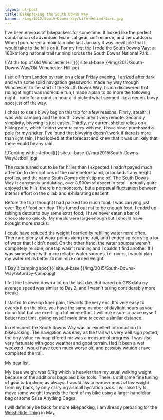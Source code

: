 ```yaml
---
layout: ul-post
title: Bikepacking the South Downs Way
banner: /img/2015/South-Downs-Way/Life-Behind-Bars.jpg
---
```


I've been envious of bikepackers for some time. It looked like the perfect combination of adventure, technical gear, self reliance, and the outdoors.
When I purchased a mountain bike last January it was inevitable that I would take to the hills on it.
For my first trip I rode the South Downs Way; a 160km long national trail running across the South Downs National Park.

![At the top of Old Winchester Hill]({{ site.ul-base }}/img/2015/South-Downs-Way/Old-Winchester-Hill.jpg)

I set off from London by train on a clear Friday evening. I arrived after dark and with some solid navigation guesswork I made my way through Winchester to the start of the South Downs Way. I soon discovered that riding at night was incredible fun, I made a plan to do more the following night. I rode for around an hour and picked what seemed like a decent bivvy spot just off the way.

I chose to use a bivvy bag on this trip for a few reasons. Firstly, stealth, I was wild camping and the South Downs aren't very remote. Secondly, simplicity, bivvying is just easier. Thirdly, my current shelter relies on a hiking pole, which I didn't want to carry with me; I have since purchased a pole for my shelter. I've found that bivvying doesn't work if there is more than light rain, I had looked at the forecast and knew that it was unlikely that there would be any rain.

![Cooking with a Jetboil]({{ site.ul-base }}/img/2015/South-Downs-Way/Jetboil.jpg)

The route turned out to be far hillier than I expected. I hadn't payed much attention to descriptions of the route beforehand, or looked at any height profiles, and the name South *Downs* didn't tip me off. The South Downs Way is constantly undulating, over 3,500m of ascent in total. I actually quite enjoyed the hills, there is no monotony, but a perpetual fluctuation between intense effort on the climb and exhilarating descent.

Before the trip I thought I had packed too much food. I was carrying just over 1kg of food per day. This turned out not to be enough food, I ended up taking a detour to buy some extra food; I have never eaten a bar of chocolate so quickly. My meals were large enough but I should have brought more snacks.

I could have reduced the weight I carried by refilling water more often. There are plenty of water points along the trail, and I ended up carrying a lot of water that I didn't need. On the other hand, the water sources weren't completely reliable, one tap wasn't running and I couldn't find another. If I was somewhere with more reliable water sources, i.e. rivers, I would plan my water refills better to minimize carried weight.

![Day 2 camping spot]({{ site.ul-base }}/img/2015/South-Downs-Way/Saturday-Camp.jpg)

I felt like I slowed down a lot on the last day. But based on GPS data my average speed was similar to Day 2, and I wasn't taking considerably more breaks.

I started to develop knee pain, towards the very end. It's very easy to overdo it on the bike, you have the same number of daylight hours as you do on foot but are exerting a lot more effort. I will make sure to pace myself better next time, giving myself more time to cover a similar distance.

In retrospect the South Downs Way was an excellent introduction to bikepacking. The navigation was easy as the trail was very well sign posted, the only value my map offered me was a measure of progress. I was also very fortunate with good weather and good terrain. Had it been a wet weekend I would have been much worse off, and possibly wouldn't have completed the trail.

[My gear list](http://lighterpack.com/r/9isilh).

My base weight was 6.1kg which is heavier than my usual walking weight because of the additional bags and bike tools. There is still some fine tuning of gear to be done, as always. I would like to remove most of the weight from my back, by only carrying a small hydration pack. I will also try to move some weight towards the front of my bike using a larger handlebar bag or some Salsa Anything Cages.

I will definitely be back for more bikepacking, I am already preparing for the [Welsh Ride Thing](http://bearbonesbikepacking.co.uk/WelshRideThing/) in May.
